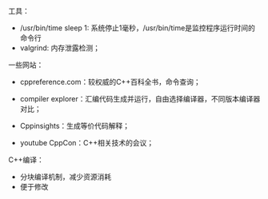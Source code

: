 工具：

- /usr/bin/time sleep 1: 系统停止1毫秒，/usr/bin/time是监控程序运行时间的命令行
- valgrind: 内存泄露检测；

一些网站：

- cppreference.com：较权威的C++百科全书，命令查询；

- compiler explorer：汇编代码生成并运行，自由选择编译器，不同版本编译器对比；

- Cppinsights：生成等价代码解释；

- youtube CppCon：C++相关技术的会议；

C++编译：

- 分块编译机制，减少资源消耗
- 便于修改





